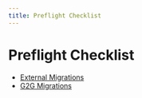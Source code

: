 ```yaml
---
title: Preflight Checklist
---
```


# Preflight Checklist

- [External Migrations](./external-migrations.md)
- [G2G Migrations](./g2g-migrations.md)
